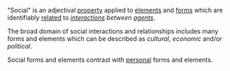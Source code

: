 "Social" is an adjectival [property](https://github.com/gcassel/Modular-Organization-Terminology/blob/master/terms/property.md) applied to [elements](https://github.com/gcassel/Modular-Organization-Terminology/blob/master/terms/element.md) and [forms](https://github.com/gcassel/Modular-Organization-Terminology/blob/master/terms/form.md) which are identifiably [related](https://github.com/gcassel/Modular-Organization-Terminology/blob/master/terms/relationship.md) to *[interactions](https://github.com/gcassel/Modular-Organization-Terminology/blob/master/terms/interaction.md) between [agents](https://github.com/gcassel/Modular-Organization-Terminology/blob/master/terms/agent.md)*.  

The broad domain of social interactions and relationships includes many forms and elements which can be described as *cultural*, *economic* and/or *political*.
 
Social forms and elements contrast with [personal](https://github.com/gcassel/Modular-Organization-Terminology/blob/master/terms/personal.md) forms and elements. 
